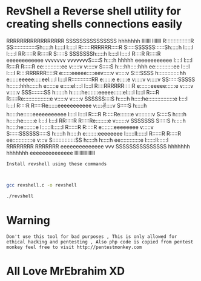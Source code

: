 # RevShell a Reverse shell utility for creating shells connections easily                                                                                                                                      
                                                                                                                                         
RRRRRRRRRRRRRRRRR                                                 SSSSSSSSSSSSSSS hhhhhhh                                lllllll lllllll 
R::::::::::::::::R                                              SS:::::::::::::::Sh:::::h                                l:::::l l:::::l 
R::::::RRRRRR:::::R                                            S:::::SSSSSS::::::Sh:::::h                                l:::::l l:::::l 
RR:::::R     R:::::R                                           S:::::S     SSSSSSSh:::::h                                l:::::l l:::::l 
  R::::R     R:::::R    eeeeeeeeeeee  vvvvvvv           vvvvvvvS:::::S             h::::h hhhhh           eeeeeeeeeeee    l::::l  l::::l 
  R::::R     R:::::R  ee::::::::::::ee v:::::v         v:::::v S:::::S             h::::hh:::::hhh      ee::::::::::::ee  l::::l  l::::l 
  R::::RRRRRR:::::R  e::::::eeeee:::::eev:::::v       v:::::v   S::::SSSS          h::::::::::::::hh   e::::::eeeee:::::eel::::l  l::::l 
  R:::::::::::::RR  e::::::e     e:::::e v:::::v     v:::::v     SS::::::SSSSS     h:::::::hhh::::::h e::::::e     e:::::el::::l  l::::l 
  R::::RRRRRR:::::R e:::::::eeeee::::::e  v:::::v   v:::::v        SSS::::::::SS   h::::::h   h::::::he:::::::eeeee::::::el::::l  l::::l 
  R::::R     R:::::Re:::::::::::::::::e    v:::::v v:::::v            SSSSSS::::S  h:::::h     h:::::he:::::::::::::::::e l::::l  l::::l 
  R::::R     R:::::Re::::::eeeeeeeeeee      v:::::v:::::v                  S:::::S h:::::h     h:::::he::::::eeeeeeeeeee  l::::l  l::::l 
  R::::R     R:::::Re:::::::e                v:::::::::v                   S:::::S h:::::h     h:::::he:::::::e           l::::l  l::::l 
RR:::::R     R:::::Re::::::::e                v:::::::v        SSSSSSS     S:::::S h:::::h     h:::::he::::::::e         l::::::ll::::::l
R::::::R     R:::::R e::::::::eeeeeeee         v:::::v         S::::::SSSSSS:::::S h:::::h     h:::::h e::::::::eeeeeeee l::::::ll::::::l
R::::::R     R:::::R  ee:::::::::::::e          v:::v          S:::::::::::::::SS  h:::::h     h:::::h  ee:::::::::::::e l::::::ll::::::l
RRRRRRRR     RRRRRRR    eeeeeeeeeeeeee           vvv            SSSSSSSSSSSSSSS    hhhhhhh     hhhhhhh    eeeeeeeeeeeeee llllllllllllllll
                                                                                                                                         
 
 
 ``Install revshell using these commands``
 
 ```bash
 
 
 gcc revshell.c -o revshell
 
 ./revshell
 
 
 ```
                                                                                                                                         
# Warning

``
Don't use this tool for bad purposes , This is only allowed for ethical hacking and pentesting , Also php code is copied from pentest monkey feel free to visit http://pentestmonkey.com
``

# All Love MrEbrahim XD
                                                                                                                                         
                                                                                                                                         
                                                                                                                                         

